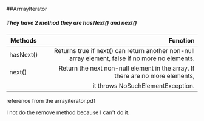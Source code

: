 ##ArrrayIterator

##### They have 2 method they are hasNext() and next()

| Methods       | Function                                                                                         |
| ------------- |-------------------------------------------------------------------------------------------------:|
| hasNext()     | Returns true if next() can return another non-null array element, false if no more no elements.  |
| next()        | Return the next non-null element in the array. If there are no more elements,                    |
|               | it throws NoSuchElementException.                                                                |

reference from the arrayiterator.pdf

I not do the remove method because I can't do it.
